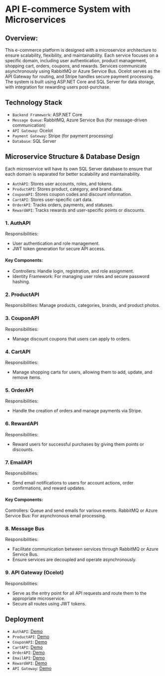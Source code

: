# API  E-commerce System with Microservices
## Overview:
This e-commerce platform is designed with a microservice architecture to ensure scalability, flexibility, and maintainability. Each service focuses on a specific domain, including user authentication, product management, shopping cart, orders, coupons, and rewards. Services communicate asynchronously using RabbitMQ or Azure Service Bus. Ocelot serves as the API Gateway for routing, and Stripe handles secure payment processing. The system is built using ASP.NET Core and SQL Server for data storage, with integration for rewarding users post-purchase.

## Technology Stack
- `Backend Framework`: ASP.NET Core
- `Message Queue`: RabbitMQ, Azure Service Bus (for message-driven communication)
- `API Gateway`: Ocelot
- `Payment Gateway`: Stripe (for payment processing)
- `Database`: SQL Server

## Microservice Structure & Database Design
Each microservice will have its own SQL Server database to ensure that each domain is separated for better scalability and maintainability.
- `AuthAPI`: Stores user accounts, roles, and tokens.
- `ProductAPI`: Stores product, category, and brand data.
- `CouponAPI`: Stores coupon codes and discount information.
- `CartAPI`: Stores user-specific cart data.
- `OrderAPI`: Tracks orders, payments, and statuses.
- `RewardAPI`: Tracks rewards and user-specific points or discounts.

### 1. AuthAPI
Responsibilities:
- User authentication and role management.
- JWT token generation for secure API access.
#### Key Components:
- Controllers: Handle login, registration, and role assignment.
- Identity Framework: For managing user roles and secure password hashing.
### 2. ProductAPI
Responsibilities: Manage products, categories, brands, and product photos.

### 3. CouponAPI
Responsibilities:
- Manage discount coupons that users can apply to orders.
### 4. CartAPI
Responsibilities:
- Manage shopping carts for users, allowing them to add, update, and remove items.
### 5. OrderAPI
Responsibilities:
- Handle the creation of orders and manage payments via Stripe.
### 6. RewardAPI
Responsibilities:
- Reward users for successful purchases by giving them points or discounts.
### 7. EmailAPI
Responsibilities:
- Send email notifications to users for account actions, order confirmations, and reward updates.
#### Key Components:
Controllers: Queue and send emails for various events.
RabbitMQ or Azure Service Bus: For asynchronous email processing.
### 8. Message Bus
Responsibilities:
- Facilitate communication between services through RabbitMQ or Azure Service Bus.
- Ensure services are decoupled and operate asynchronously.
### 9. API Gateway (Ocelot)
Responsibilities:
- Serve as the entry point for all API requests and route them to the appropriate microservice.
- Secure all routes using JWT tokens.

## Deployment

- `AuthAPI`: [Demo](ecommerceserviceauthapi.azurewebsites.net)
- `ProductAPI`: [Demo](ecommerceserviceauthapi.azurewebsites.net)
- `CouponAPI`: [Demo](ecommerceserviceauthapi.azurewebsites.net)
- `CartAPI`: [Demo](ecommerceserviceauthapi.azurewebsites.net)
- `OrderAPI`: [Demo](ecommerceserviceorder.azurewebsites.net)
- `EmailAPI`: [Demo](ecommerceserviceemailapi.azurewebsites.net)
- `RewardAPI`: [Demo](ecommerceservicerewardapi.azurewebsites.net)
- `API Gateway`: [Demo](ecommercegatewaysolution.azurewebsites.net) 